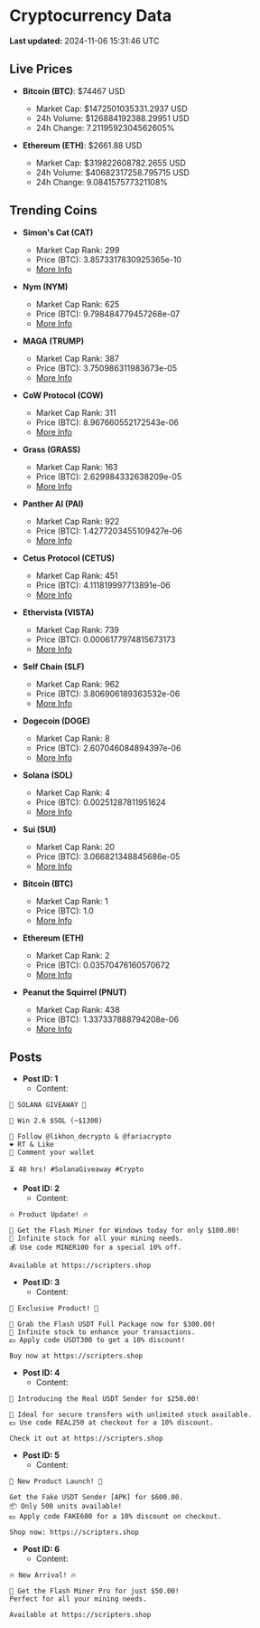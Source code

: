 # Cryptocurrency Data

**Last updated:** 2024-11-06 15:31:46 UTC

## Live Prices
- **Bitcoin (BTC)**: $74467 USD
  - Market Cap: $1472501035331.2937 USD
  - 24h Volume: $126884192388.29951 USD
  - 24h Change: 7.2119592304562605%

- **Ethereum (ETH)**: $2661.88 USD
  - Market Cap: $319822608782.2655 USD
  - 24h Volume: $40682317258.795715 USD
  - 24h Change: 9.084157577321108%

## Trending Coins
- **Simon's Cat (CAT)**
  - Market Cap Rank: 299
  - Price (BTC): 3.8573317830925365e-10
  - [More Info](https://www.coingecko.com/en/coins/simons-cat)

- **Nym (NYM)**
  - Market Cap Rank: 625
  - Price (BTC): 9.798484779457268e-07
  - [More Info](https://www.coingecko.com/en/coins/nym)

- **MAGA (TRUMP)**
  - Market Cap Rank: 387
  - Price (BTC): 3.750986311983673e-05
  - [More Info](https://www.coingecko.com/en/coins/maga)

- **CoW Protocol (COW)**
  - Market Cap Rank: 311
  - Price (BTC): 8.967660552172543e-06
  - [More Info](https://www.coingecko.com/en/coins/cow-protocol)

- **Grass (GRASS)**
  - Market Cap Rank: 163
  - Price (BTC): 2.629984332638209e-05
  - [More Info](https://www.coingecko.com/en/coins/grass)

- **Panther AI (PAI)**
  - Market Cap Rank: 922
  - Price (BTC): 1.4277203455109427e-06
  - [More Info](https://www.coingecko.com/en/coins/panther-ai)

- **Cetus Protocol (CETUS)**
  - Market Cap Rank: 451
  - Price (BTC): 4.111819997713891e-06
  - [More Info](https://www.coingecko.com/en/coins/cetus-protocol)

- **Ethervista (VISTA)**
  - Market Cap Rank: 739
  - Price (BTC): 0.0006177974815673173
  - [More Info](https://www.coingecko.com/en/coins/ethervista)

- **Self Chain (SLF)**
  - Market Cap Rank: 962
  - Price (BTC): 3.806906189363532e-06
  - [More Info](https://www.coingecko.com/en/coins/self-chain)

- **Dogecoin (DOGE)**
  - Market Cap Rank: 8
  - Price (BTC): 2.607046084894397e-06
  - [More Info](https://www.coingecko.com/en/coins/dogecoin)

- **Solana (SOL)**
  - Market Cap Rank: 4
  - Price (BTC): 0.00251287811951624
  - [More Info](https://www.coingecko.com/en/coins/solana)

- **Sui (SUI)**
  - Market Cap Rank: 20
  - Price (BTC): 3.066821348845686e-05
  - [More Info](https://www.coingecko.com/en/coins/sui)

- **Bitcoin (BTC)**
  - Market Cap Rank: 1
  - Price (BTC): 1.0
  - [More Info](https://www.coingecko.com/en/coins/bitcoin)

- **Ethereum (ETH)**
  - Market Cap Rank: 2
  - Price (BTC): 0.03570476160570672
  - [More Info](https://www.coingecko.com/en/coins/ethereum)

- **Peanut the Squirrel (PNUT)**
  - Market Cap Rank: 438
  - Price (BTC): 1.337337888794208e-06
  - [More Info](https://www.coingecko.com/en/coins/peanut-the-squirrel)

## Posts
- **Post ID: 1**
  - Content:
```
🚀 SOLANA GIVEAWAY 🚀

🎁 Win 2.6 $SOL (~$1300)

🤝 Follow @likhon_decrypto & @fariacrypto
❤️ RT & Like
💬 Comment your wallet

⏳ 48 hrs! #SolanaGiveaway #Crypto
```

- **Post ID: 2**
  - Content:
```
🔥 Product Update! 🔥

🚀 Get the Flash Miner for Windows today for only $100.00!
🔋 Infinite stock for all your mining needs.
💰 Use code MINER100 for a special 10% off.

Available at https://scripters.shop
```

- **Post ID: 3**
  - Content:
```
🎁 Exclusive Product! 🎁

💸 Grab the Flash USDT Full Package now for $300.00!
🎉 Infinite stock to enhance your transactions.
💵 Apply code USDT300 to get a 10% discount!

Buy now at https://scripters.shop
```

- **Post ID: 4**
  - Content:
```
💎 Introducing the Real USDT Sender for $250.00!

💼 Ideal for secure transfers with unlimited stock available.
💵 Use code REAL250 at checkout for a 10% discount.

Check it out at https://scripters.shop
```

- **Post ID: 5**
  - Content:
```
🚀 New Product Launch! 🚀

Get the Fake USDT Sender [APK] for $600.00.
📦 Only 500 units available!
💵 Apply code FAKE600 for a 10% discount on checkout.

Shop now: https://scripters.shop
```

- **Post ID: 6**
  - Content:
```
🔥 New Arrival! 🔥

💸 Get the Flash Miner Pro for just $50.00!
Perfect for all your mining needs.

Available at https://scripters.shop
```

